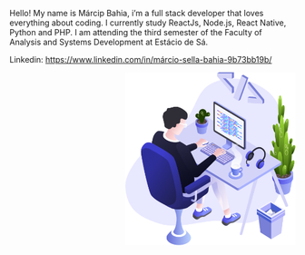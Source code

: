 Hello! My name is Márcip Bahia, i’m a full stack developer that loves everything about coding. I currently study ReactJs, Node.js, React Native, Python and PHP.
I am attending the third semester of the Faculty of Analysis and Systems Development at Estácio de Sá.

Linkedin: https://www.linkedin.com/in/márcio-sella-bahia-9b73bb19b/

<img align="right" src="https://github.com/marciobahia/marciobahia/blob/main/illustration.png" width="300"/>



<!--
**marciobahia/marciobahia** is a ✨ _special_ ✨ repository because its `README.md` (this file) appears on your GitHub profile.

Here are some ideas to get you started:

- 🔭 I’m currently working on ...
- 🌱 I’m currently learning ...
- 👯 I’m looking to collaborate on ...
- 🤔 I’m looking for help with ...
- 💬 Ask me about ...
- 📫 How to reach me: ...
- 😄 Pronouns: ...
- ⚡ Fun fact: ...
-->
